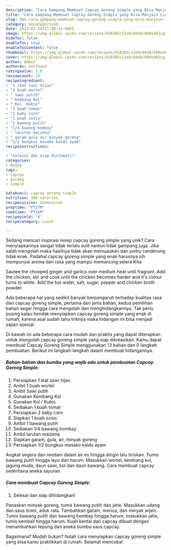 ```yaml
---
description: "Cara Gampang Membuat Capcay Goreng Simple yang Bisa Manjain Lidah"
title: "Cara Gampang Membuat Capcay Goreng Simple yang Bisa Manjain Lidah"
slug: 946-cara-gampang-membuat-capcay-goreng-simple-yang-bisa-manjain-lidah
category: Uncategorized
date: 2023-01-24T21:00:14.600Z
image: https://img-global.cpcdn.com/recipes/d10265c12e0c84d8/680x482cq70/capcay-goreng-simple-foto-resep-utama.jpg
hideToc: false
enableToc: true
enableTocContent: false
thumbnail: https://img-global.cpcdn.com/recipes/d10265c12e0c84d8/680x482cq70/capcay-goreng-simple-foto-resep-utama.jpg
cover: https://img-global.cpcdn.com/recipes/d10265c12e0c84d8/680x482cq70/capcay-goreng-simple-foto-resep-utama.jpg
author: Admin
authorAv: notfound
ratingvalue: 3.6
reviewcount: 15
recipeingredient:
- "1 ikat sawi hijau"
- "1 buah wortel"
- " Sawi putih"
- " Kembang Kol"
- " Kol  Kubis"
- "1 buah tomat"
- "2 baby corn"
- "1 buah sosis"
- "1 bawang putih"
- "1/4 bawang bombay"
- " larutan maizena"
- " garam gula air minyak goreng"
- "1/2 bungkus masako kaldu ayam"
recipeinstructions:

- "Selesai dan siap dinikmati!"
categories:
- Resep
tags:
- capcay
- goreng
- simple

katakunci: capcay goreng simple 
nutrition: 108 calories
recipecuisine: Indonesian
preptime: "PT27M"
cooktime: "PT31M"
recipeyield: "4"
recipecategory: Lunch

---
```





Sedang mencari inspirasi resep capcay goreng simple yang unik? Cara menyiapkannya sangat tidak terlalu sulit namun tidak gampang juga. Jika salah mengolah maka hasilnya tidak akan memuaskan dan justru cenderung tidak enak. Padahal capcay goreng simple yang enak harusnya sih mempunyai aroma dan rasa yang mampu memancing selera Kita.





Sautee the chooped ginger and garlics over medium heat until fragrant. Add the chicken, stir and cook until the chicken becomes harder and it&#39;s colour turns to white. Add the hot water, salt, sugar, pepper and chicken broth powder.

Ada beberapa hal yang sedikit banyak berpengaruh terhadap kualitas rasa dari capcay goreng simple, pertama dari jenis bahan, kedua pemilihan bahan segar hingga cara mengolah dan menghidangkannya. Tak perlu pusing kalau hendak menyiapkan capcay goreng simple yang enak di rumah, karena asal sudah tahu triknya maka hidangan ini bisa menjadi sajian spesial.






Di bawah ini ada beberapa cara mudah dan praktis yang dapat diterapkan untuk mengolah capcay goreng simple yang siap dikreasikan. Kamu dapat membuat Capcay Goreng Simple menggunakan 13 bahan dan 0 langkah pembuatan. Berikut ini langkah-langkah dalam membuat hidangannya.

<!--inarticleads1-->

##### Bahan-bahan dan bumbu yang wajib ada untuk pembuatan Capcay Goreng Simple:

1. Persiapkan 1 ikat sawi hijau
1. Ambil 1 buah wortel
1. Ambil  Sawi putih
1. Gunakan  Kembang Kol
1. Gunakan  Kol / Kubis
1. Sediakan 1 buah tomat
1. Persiapkan 2 baby corn
1. Siapkan 1 buah sosis
1. Ambil 1 bawang putih
1. Sediakan 1/4 bawang bombay
1. Ambil  larutan maizena
1. Siapkan  garam, gula, air, minyak goreng
1. Persiapkan 1/2 bungkus masako kaldu ayam


Angkat segera dan rendam dalam air es hingga dingin lalu tiriskan. Tumis bawang putih hingga layu dan harum. Masukkan wortel, kembang kol, jagung muda, daun sawi, kol dan daun bawang. Cara membuat capcay sederhana aneka sayuran. 

<!--inarticleads2-->

##### Cara membuat Capcay Goreng Simple:


1. Selesai dan siap dihidangkan!

Panaskan minyak goreng, tumis bawang putih dan jahe. Masukkan udang dan saus tiram, aduk rata. Tambahkan garam, merica, dan minyak wijen. Tumis bawang putih dan bawang bombay hingga harum, masukkan jahe, tumis kembali hingga harum. Kuah kental dari capcay dibuat dengan menambahkan tepung dan aneka bumbu saus capcay. 

Bagaimana? Mudah bukan? Itulah cara menyiapkan capcay goreng simple yang bisa kamu praktikkan di rumah. Selamat mencoba!
